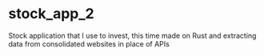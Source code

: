 # stock_app_2
Stock application that I use to invest, this time made on Rust and extracting data from consolidated websites in place of APIs
